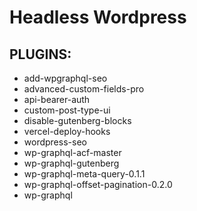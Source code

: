 # Headless Wordpress

## PLUGINS:


<ul>
  
<li>add-wpgraphql-seo</li>
<li>advanced-custom-fields-pro</li>
<li>api-bearer-auth</li>
<li>custom-post-type-ui</li>
<li>disable-gutenberg-blocks</li>
<li>vercel-deploy-hooks</li>
<li>wordpress-seo</li>
<li>wp-graphql-acf-master</li>
<li>wp-graphql-gutenberg</li>
<li>wp-graphql-meta-query-0.1.1</li>
<li>wp-graphql-offset-pagination-0.2.0</li>
<li>wp-graphql</li>

</ul>
